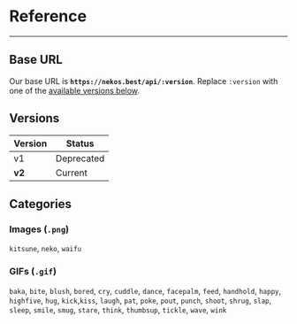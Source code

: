 <!-- markdownlint-disable MD028 -->

# Reference

---

## Base URL

Our base URL is **`https://nekos.best/api/:version`**. Replace `:version` with one of the [available versions below](#versions).

## Versions

| Version | Status |
|----|----|
|  v1  |  Deprecated  |
|  **v2**  |  Current  |

## Categories

### Images (`.png`)

`kitsune`, `neko`, `waifu`

### GIFs (`.gif`)

`baka`, `bite`, `blush`, `bored`, `cry`, `cuddle`, `dance`, `facepalm`, `feed`, `handhold`, `happy`, `highfive`, `hug`, `kick`,`kiss`, `laugh`, `pat`, `poke`, `pout`, `punch`, `shoot`, `shrug`, `slap`, `sleep`, `smile`, `smug`, `stare`, `think`, `thumbsup`, `tickle`, `wave`, `wink`

